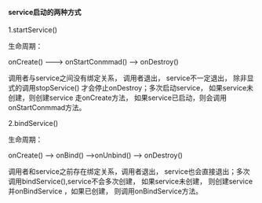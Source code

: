 #### service启动的两种方式

1.startService()

生命周期：

onCreate()  ---> onStartConmmad() --> onDestroy()

调用者与service之间没有绑定关系， 调用者退出， service不一定退出， 除非显式的调用stopService() 才会停止onDestroy；多次启动service， 如果service未创建，则创建service 走onCreate方法， 如果service已启动，则会调用onStartConmmad方法。

2.bindService()

生命周期：

onCreate() --> onBind() -->onUnbind() --> onDestroy()

调用者和service之前存在绑定关系，调用者退出， service也会直接退出；多次调用bindService(),service不会多次创建， 如果service未创建， 则创建service 并onBindService ，如果已创建， 则调用onBindService方法。